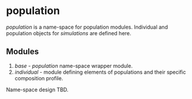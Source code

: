 # population
*population* is a name-space for population modules. Individual and population
objects for *simulations* are defined here.

## Modules
1. *base* - *population* name-space wrapper module.
2. *individual* - module defining elements of populations and their specific
composition profile.

Name-space design TBD.
